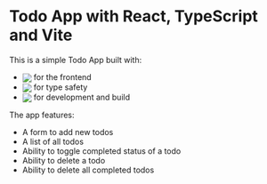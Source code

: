 # Todo App with React, TypeScript and Vite

This is a simple Todo App built with:

-   <dev>
      <img style="vertical-align:middle" src="https://img.shields.io/badge/React-20232A?style=for-the-badge&logo=react&logoColor=61DAFB">
      <span style="">for the frontend</span>
    </dev>

-   <dev>
      <img style="vertical-align:middle" src="https://img.shields.io/badge/TypeScript-007ACC?style=for-the-badge&logo=typescript&logoColor=white">
      <span style="">for type safety</span>
    </dev>

-   <dev>
      <img style="vertical-align:middle" src="https://img.shields.io/badge/Vite-B73BFE?style=for-the-badge&logo=vite&logoColor=FFD62E">
      <span style="">for development and build</span>
    </dev>

The app features:

-   A form to add new todos
-   A list of all todos
-   Ability to toggle completed status of a todo
-   Ability to delete a todo
-   Ability to delete all completed todos
